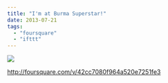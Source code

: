 ```yaml
---
title: "I'm at Burma Superstar!"
date: 2013-07-21
tags: 
  - "foursquare"
  - "ifttt"
---
```


![](images/staticmap?center=37.78303039321439,-122.46254427645594&zoom=16&size=710x440&maptype=roadmap&sensor=false&markers=color:red%7C37.78303039321439,-122.46254427645594)  
  
http://foursquare.com/v/42cc7080f964a520e7251fe3
